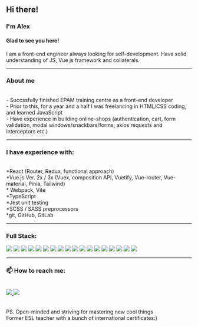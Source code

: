 <h2>Hi there! </h2>
<h3>I'm Alex </h3> <h4> Glad to see you here! </h4>
I am a front-end engineer always looking for self-development. Have solid understanding of JS, Vue js framework and collaterals.
<hr>
  <h3>About me</h3> <br/>
- Succssfully finished EPAM training centre as a front-end developer<br/>
- Prior to this, for a year and a half I was freelancing in HTML/CSS coding, and learned JavaScript<br/>
- Have experience in building online-shops (authentication, cart, form validation, modal windows/snackbars/forms, axios requests and interceptors etc.)<br/>
<hr/>

<h3>I have experience with:</h3>
<br/>  
*React (Router, Redux, functional approach)
<br/>
*Vue.js Ver. 2x / 3x (Vuex, composition API, Vuetify, Vue-router, Vue-material, Pinia, Tailwind)
<br/>
* Webpack, Vite
<br/>
*TypeScript
<br/>
*Jest unit testing
<br/>
*SCSS / SASS preprocessors
<br/>
*git, GitHub, GitLab
<br/>
<hr/>

<h3>Full Stack:</h3>
<p>
<img src="https://img.shields.io/badge/Vue.js-35495E?style=for-the-badge&logo=vuedotjs&logoColor=4FC08D" /> <img src="https://img.shields.io/badge/Vuetify-1867C0?style=for-the-badge&logo=vuetify&logoColor=white" /> <img src="https://img.shields.io/badge/Sass-CC6699?style=for-the-badge&logo=sass&logoColor=white" /> <img src="https://img.shields.io/badge/Redux-593D88?style=for-the-badge&logo=redux&logoColor=white" /> <img src="https://img.shields.io/badge/React_Router-CA4245?style=for-the-badge&logo=react-router&logoColor=white" /> <img src="https://img.shields.io/badge/React-20232A?style=for-the-badge&logo=react&logoColor=61DAFB" /> <img src="https://img.shields.io/badge/npm-CB3837?style=for-the-badge&logo=npm&logoColor=white" /> <img src="https://img.shields.io/badge/Jest-C21325?style=for-the-badge&logo=jest&logoColor=white" /> <img src="https://img.shields.io/badge/Babel-F9DC3E?style=for-the-badge&logo=babel&logoColor=white" /> <img src="https://img.shields.io/badge/Webpack-8DD6F9?style=for-the-badge&logo=Webpack&logoColor=white" /> <img src="https://img.shields.io/badge/WebStorm-000000?style=for-the-badge&logo=WebStorm&logoColor=white" /> <img src="https://img.shields.io/badge/CSS3-1572B6?style=for-the-badge&logo=css3&logoColor=white" /> <img src="https://img.shields.io/badge/HTML5-E34F26?style=for-the-badge&logo=html5&logoColor=white" /> <img src="https://img.shields.io/badge/JavaScript-323330?style=for-the-badge&logo=javascript&logoColor=F7DF1E" /> <img src="https://img.shields.io/badge/json-5E5C5C?style=for-the-badge&logo=json&logoColor=white" /> <img src="https://img.shields.io/badge/eslint-3A33D1?style=for-the-badge&logo=eslint&logoColor=white" /> <img src="https://img.shields.io/badge/prettier-1A2C34?style=for-the-badge&logo=prettier&logoColor=F7BA3E" /> <img src="https://img.shields.io/badge/GitHub-100000?style=for-the-badge&logo=github&logoColor=white" /></p>

</hr>
<hr/>
<h3>📫 How to reach me:</h3> <br/> <a href="https://t.me/sunlightVibe" target="_blank"> <img src="https://img.shields.io/badge/Telegram-2CA5E0?style=for-the-badge&logo=telegram&logoColor=white" /> </a> <a href="mailto:second.to.none18@gmail.com" target="_blank"> <img src="https://img.shields.io/badge/Gmail-D14836?style=for-the-badge&logo=gmail&logoColor=white"/> </a>
<br/>
<br/>
<br/>
PS. 
Open-minded and striving for mastering new cool things <br/>
Former ESL teacher with a bunch of international certificates:)<br/>


